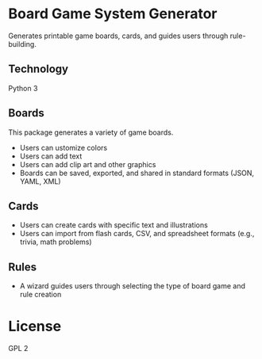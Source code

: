 # Board Game System Generator

Generates printable game boards, cards, and guides users through rule-building.

## Technology

Python 3

## Boards

This package generates a variety of game boards.

* Users can ustomize colors
* Users can add text
* Users can add clip art and other graphics
* Boards can be saved, exported, and shared in standard formats (JSON, YAML, XML)

## Cards

* Users can create cards with specific text and illustrations
* Users can import from flash cards, CSV, and spreadsheet formats (e.g., trivia, math problems)

## Rules

* A wizard guides users through selecting the type of board game and rule creation

# License

GPL 2
